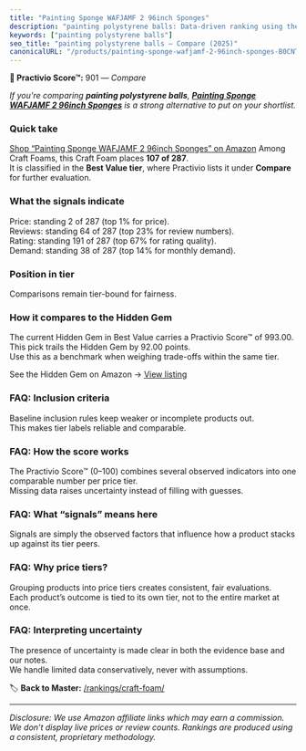 ```yaml
---
title: "Painting Sponge WAFJAMF 2 96inch Sponges"
description: "painting polystyrene balls: Data-driven ranking using the Practivio Score™. Positioned by quality, value, demand, findability, momentum."
keywords: ["painting polystyrene balls"]
seo_title: "painting polystyrene balls — Compare (2025)"
canonicalURL: "/products/painting-sponge-wafjamf-2-96inch-sponges-B0CNT9925B/"
---
```


**🛒 Practivio Score™:** 901 — _Compare_


*If you're comparing **painting polystyrene balls**, **[Painting Sponge WAFJAMF 2 96inch Sponges](https://www.amazon.com/dp/B0CNT9925B?tag=practivio-20)** is a strong alternative to put on your shortlist.*
### Quick take
[Shop “Painting Sponge WAFJAMF 2 96inch Sponges” on Amazon](https://www.amazon.com/dp/B0CNT9925B?tag=practivio-20)
Among Craft Foams, this Craft Foam places **107 of 287**.  
It is classified in the **Best Value tier**, where Practivio lists it under **Compare** for further evaluation.

### What the signals indicate
Price: standing 2 of 287 (top 1% for price).  
Reviews: standing 64 of 287 (top 23% for review numbers).  
Rating: standing 191 of 287 (top 67% for rating quality).  
Demand: standing 38 of 287 (top 14% for monthly demand).

### Position in tier
Comparisons remain tier-bound for fairness.

### How it compares to the Hidden Gem
The current Hidden Gem in Best Value carries a Practivio Score™ of 993.00.  
This pick trails the Hidden Gem by 92.00 points.  
Use this as a benchmark when weighing trade-offs within the same tier.  

See the Hidden Gem on Amazon → [View listing](https://www.amazon.com/dp/B07Q9PXSYL?tag=practivio-20)

### FAQ: Inclusion criteria
Baseline inclusion rules keep weaker or incomplete products out.  
This makes tier labels reliable and comparable.

### FAQ: How the score works
The Practivio Score™ (0–100) combines several observed indicators into one comparable number per price tier.  
Missing data raises uncertainty instead of filling with guesses.

### FAQ: What “signals” means here
Signals are simply the observed factors that influence how a product stacks up against its tier peers.

### FAQ: Why price tiers?
Grouping products into price tiers creates consistent, fair evaluations.  
Each product’s outcome is tied to its own tier, not to the entire market at once.

### FAQ: Interpreting uncertainty
The presence of uncertainty is made clear in both the evidence base and our notes.  
We handle limited data conservatively, never with assumptions.

<!-- Missing template for Compare/CompareWithinPriceClass -->


🏷️ **Back to Master:** [/rankings/craft-foam/](/rankings/craft-foam/)

---
_Disclosure: We use Amazon affiliate links which may earn a commission. We don’t display live prices or review counts. Rankings are produced using a consistent, proprietary methodology._
